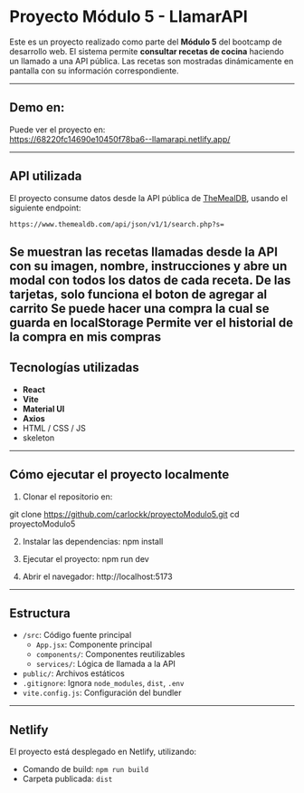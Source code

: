 
# Proyecto Módulo 5 - LlamarAPI

Este es un proyecto realizado como parte del **Módulo 5** del bootcamp de desarrollo web. El sistema permite **consultar recetas de cocina** haciendo un llamado a una API pública. Las recetas son mostradas dinámicamente en pantalla con su información correspondiente.

---

## Demo en:

Puede ver el proyecto en:  
https://68220fc14690e10450f78ba6--llamarapi.netlify.app/

---

## API utilizada

El proyecto consume datos desde la API pública de [TheMealDB](https://www.themealdb.com/), usando el siguiente endpoint:

```
https://www.themealdb.com/api/json/v1/1/search.php?s=
```

Se muestran las recetas llamadas desde la API con su imagen, nombre, instrucciones y abre un modal con todos los datos de cada receta.
De las tarjetas, solo funciona el boton de agregar al carrito
Se puede hacer una compra la cual se guarda en localStorage
Permite ver el historial de la compra en mis compras
---

## Tecnologías utilizadas

- **React**
- **Vite**
- **Material UI**
- **Axios**
- HTML / CSS / JS
- skeleton
---

## Cómo ejecutar el proyecto localmente

1. Clonar el repositorio en:

git clone https://github.com/carlockk/proyectoModulo5.git
cd proyectoModulo5

2. Instalar las dependencias:
npm install

3. Ejecutar el proyecto:
npm run dev

4. Abrir el navegador:
http://localhost:5173

---
## Estructura

- `/src`: Código fuente principal
  - `App.jsx`: Componente principal
  - `components/`: Componentes reutilizables
  - `services/`: Lógica de llamada a la API
- `public/`: Archivos estáticos
- `.gitignore`: Ignora `node_modules`, `dist`, `.env`
- `vite.config.js`: Configuración del bundler
---

## Netlify

El proyecto está desplegado en Netlify, utilizando:
- Comando de build: `npm run build`
- Carpeta publicada: `dist`
